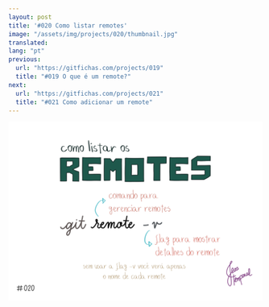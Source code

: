 ```yaml
---
layout: post
title: '#020 Como listar remotes'
image: "/assets/img/projects/020/thumbnail.jpg"
translated:
lang: "pt"
previous:
  url: "https://gitfichas.com/projects/019"
  title: "#019 O que é um remote?"
next:
  url: "https://gitfichas.com/projects/021"
  title: "#021 Como adicionar um remote"
---
```


<img alt="Para obter a lista de remotes use git remote -v" src="/assets/img/projects/020/full.jpg">